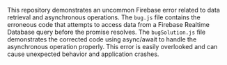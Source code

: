This repository demonstrates an uncommon Firebase error related to data retrieval and asynchronous operations. The `bug.js` file contains the erroneous code that attempts to access data from a Firebase Realtime Database query before the promise resolves.  The `bugSolution.js` file demonstrates the corrected code using async/await to handle the asynchronous operation properly.  This error is easily overlooked and can cause unexpected behavior and application crashes.